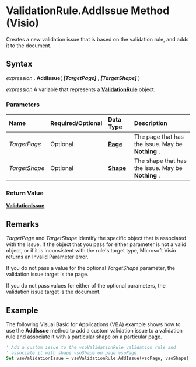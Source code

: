
# ValidationRule.AddIssue Method (Visio)

Creates a new validation issue that is based on the validation rule, and adds it to the document.


## Syntax

 _expression_ . **AddIssue**( **_[TargetPage]_** , **_[TargetShape]_** )

 _expression_ A variable that represents a **[ValidationRule](c9efb9b4-10b0-b6aa-cc78-2a01fd3e8357.md)** object.


### Parameters



|**Name**|**Required/Optional**|**Data Type**|**Description**|
|:-----|:-----|:-----|:-----|
| _TargetPage_|Optional| **[Page](7a7f37ab-b448-eb70-b4f1-c185dfbd511e.md)**|The page that has the issue. May be  **Nothing** .|
| _TargetShape_|Optional| **[Shape](da7a8872-4ebb-a607-e0ed-eebf68ff5630.md)**|The shape that has the issue. May be  **Nothing** .|

### Return Value

 **[ValidationIssue](b1e93738-48da-cf68-24ad-dd03f79ad152.md)**


## Remarks

 _TargetPage_ and _TargetShape_ identify the specific object that is associated with the issue. If the object that you pass for either parameter is not a valid object, or if it is inconsistent with the rule's target type, Microsoft Visio returns an Invalid Parameter error.

If you do not pass a value for the optional  _TargetShape_ parameter, the validation issue target is the page.

If you do not pass values for either of the optional parameters, the validation issue target is the document.


## Example

The following Visual Basic for Applications (VBA) example shows how to use the  **AddIssue** method to add a custom validation issue to a validation rule and associate it with a particular shape on a particular page.


```vb
' Add a custom issue to the vsoValidationRule validation rule and 
' associate it with shape vsoShape on page vsoPage.
Set vsoValidationIssue = vsoValidationRule.AddIssue(vsoPage, vsoShape)
```

